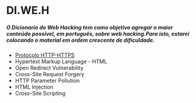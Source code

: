 # DI.WE.H
##### O Dicionario do Web Hacking tem como objetivo agregar o maior conteúdo possível, em português, sobre web hacking.Para isto, estarei colocando o material em ordem crescente de dificuldade.


* [Protocolo HTTP-HTTPS](Protocolo%20HTTP-HTTPS)
* Hypertext Markup Language - HTML
* Open Redirect Vulnerability
* Cross-Site Request Forgery 
* HTTP Parameter Pollution 
* HTML Injection
* Cross-Site Scripting 
